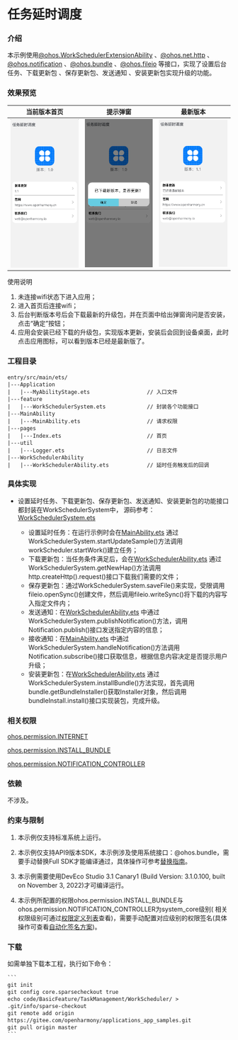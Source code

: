 # 任务延时调度

### 介绍

本示例使用[@ohos.WorkSchedulerExtensionAbility](https://gitee.com/openharmony/docs/blob/master/zh-cn/application-dev/reference/apis/js-apis-WorkSchedulerExtensionAbility.md) 
、[@ohos.net.http](https://gitee.com/openharmony/docs/blob/master/zh-cn/application-dev/reference/apis/js-apis-http.md) 
、[@ohos.notification](https://gitee.com/openharmony/docs/blob/master/zh-cn/application-dev/reference/apis/js-apis-notification.md) 
、[@ohos.bundle](https://gitee.com/openharmony/docs/blob/master/zh-cn/application-dev/reference/apis/js-apis-Bundle.md)
、[@ohos.fileio](https://gitee.com/openharmony/docs/blob/master/zh-cn/application-dev/reference/apis/js-apis-fileio.md) 等接口，实现了设置后台任务、下载更新包
、保存更新包、发送通知 、安装更新包实现升级的功能。

### 效果预览

|当前版本首页                             |提示弹窗                                 |最新版本                                |
|---------------------------------------|---------------------------------------|---------------------------------------|
|![image](screenshots/device/oldVersion.png)|![image](screenshots/device/dialog.png)|![image](screenshots/device/newVersion.png)|

使用说明

1. 未连接wifi状态下进入应用；
2. 进入首页后连接wifi；
3. 后台判断版本号后会下载最新的升级包，并在页面中给出弹窗询问是否安装，点击“确定”按钮；
4. 应用会安装已经下载的升级包，实现版本更新，安装后会回到设备桌面，此时点击应用图标，可以看到版本已经是最新版了。

### 工程目录
```
entry/src/main/ets/
|---Application
|   |---MyAbilityStage.ets                  // 入口文件
|---feature
|   |---WorkSchedulerSystem.ets             // 封装各个功能接口
|---MainAbility
|   |---MainAbility.ets                     // 请求权限
|---pages
|   |---Index.ets                           // 首页
|---util
|   |---Logger.ets                          // 日志文件
|---WorkSchedulerAbility
|   |---WorkSchedulerAbility.ets            // 延时任务触发后的回调
```

### 具体实现

* 设置延时任务、下载更新包、保存更新包、发送通知、安装更新包的功能接口都封装在WorkSchedulerSystem中，
源码参考：[WorkSchedulerSystem.ets](https://gitee.com/openharmony/applications_app_samples/blob/master/code/BasicFeature/TaskManagement/WorkScheduler/entry/src/main/ets/feature/WorkSchedulerSystem.ets)
  
  * 设置延时任务：在运行示例时会在[MainAbility.ets](https://gitee.com/openharmony/applications_app_samples/blob/master/code/BasicFeature/TaskManagement/WorkScheduler/entry/src/main/ets/MainAbility/MainAbility.ets)
  通过WorkSchedulerSystem.startUpdateSample()方法调用workScheduler.startWork()建立任务；
  * 下载更新包：当任务条件满足后，会在[WorkSchedulerAbility.ets](https://gitee.com/openharmony/applications_app_samples/blob/master/code/BasicFeature/TaskManagement/WorkScheduler/entry/src/main/ets/WorkSchedulerAbility/WorkSchedulerAbility.ets)
  通过WorkSchedulerSystem.getNewHap()方法调用http.createHttp().request()接口下载我们需要的文件；
  * 保存更新包：通过WorkSchedulerSystem.saveFile()来实现，受限调用fileio.openSync()创建文件，然后调用fileio.writeSync()将下载的内容写入指定文件内；
  * 发送通知：在[WorkSchedulerAbility.ets](https://gitee.com/openharmony/applications_app_samples/blob/master/code/BasicFeature/TaskManagement/WorkScheduler/entry/src/main/ets/WorkSchedulerAbility/WorkSchedulerAbility.ets)
  中通过WorkSchedulerSystem.publishNotification()方法，调用Notification.publish()接口发送指定内容的信息；
  * 接收通知：在[MainAbility.ets](https://gitee.com/openharmony/applications_app_samples/blob/master/code/BasicFeature/TaskManagement/WorkScheduler/entry/src/main/ets/MainAbility/MainAbility.ets)
  中通过WorkSchedulerSystem.handleNotification()方法调用Notification.subscribe()接口获取信息，根据信息内容决定是否提示用户升级；
  * 安装更新包：在[WorkSchedulerAbility.ets](https://gitee.com/openharmony/applications_app_samples/blob/master/code/BasicFeature/TaskManagement/WorkScheduler/entry/src/main/ets/WorkSchedulerAbility/WorkSchedulerAbility.ets)
  通过WorkSchedulerSystem.installBundle()方法实现，首先调用bundle.getBundleInstaller()获取Installer对象，然后调用bundleInstall.install()接口实现装包，完成升级。

### 相关权限

[ohos.permission.INTERNET](https://gitee.com/openharmony/docs/blob/master/zh-cn/application-dev/security/permission-list.md#ohospermissioninternet)

[ohos.permission.INSTALL_BUNDLE](https://gitee.com/openharmony/docs/blob/master/zh-cn/application-dev/security/permission-list.md#ohospermissioninstall_bundle)

[ohos.permission.NOTIFICATION_CONTROLLER](https://gitee.com/openharmony/docs/blob/master/zh-cn/application-dev/security/permission-list.md#ohospermissionnotification_controller)

### 依赖

不涉及。

### 约束与限制

1. 本示例仅支持标准系统上运行。

2. 本示例仅支持API9版本SDK，本示例涉及使用系统接口：@ohos.bundle，需要手动替换Full
  SDK才能编译通过，具体操作可参考[替换指南](https://gitee.com/openharmony/docs/blob/master/zh-cn/application-dev/quick-start/full-sdk-switch-guide.md)。

3. 本示例需要使用DevEco Studio 3.1 Canary1 (Build Version: 3.1.0.100, built on November 3, 2022)才可编译运行。

4. 本示例所配置的权限ohos.permission.INSTALL_BUNDLE与ohos.permission.NOTIFICATION_CONTROLLER为system_core级别(
  相关权限级别可通过[权限定义列表](https://gitee.com/openharmony/docs/blob/master/zh-cn/application-dev/security/permission-list.md)查看)，需要手动配置对应级别的权限签名(具体操作可查看[自动化签名方案](https://developer.harmonyos.com/cn/docs/documentation/doc-guides/ohos-auto-configuring-signature-information-0000001271659465))。

### 下载

如需单独下载本工程，执行如下命令：

    ```
    git init
    git config core.sparsecheckout true
    echo code/BasicFeature/TaskManagement/WorkScheduler/ > .git/info/sparse-checkout
    git remote add origin https://gitee.com/openharmony/applications_app_samples.git
    git pull origin master
    ```